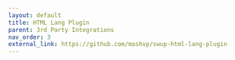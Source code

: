 ```yaml
---
layout: default
title: HTML Lang Plugin
parent: 3rd Party Integrations
nav_order: 3
external_link: https://github.com/mashvp/swup-html-lang-plugin
---
```

